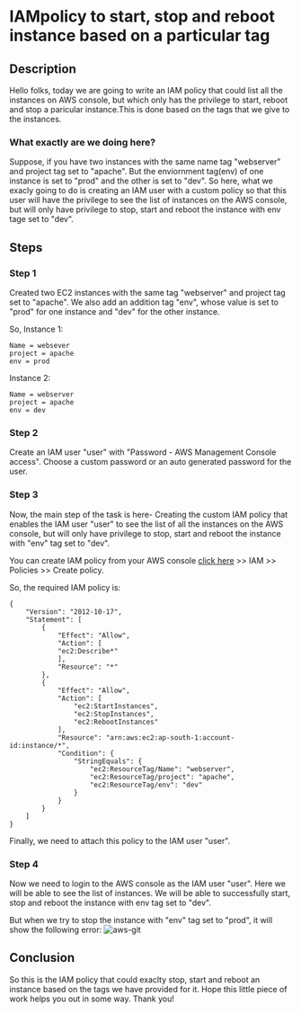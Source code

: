 # IAMpolicy to start, stop and reboot instance based on a particular tag

## Description

Hello folks, today we are going to write an IAM policy that could list all the instances on AWS console, but which only has the privilege to start, reboot and stop a paricular instance.This is done based on the tags that we give to the instances.

### What exactly are we doing here?

Suppose, if you have two instances with the same name tag "webserver" and project tag set to "apache". But the enviornment tag(env) of one instance is set to "prod" and the other is set to "dev". So here, what we exacly going to do is creating an IAM user with a custom policy so that this user will have the privilege to see the list of instances on the AWS console, but will only have privilege to stop, start and reboot the instance with env tage set to "dev".

## Steps 

### Step 1

Created two EC2 instances with the same tag "webserver" and project tag set to "apache". We also add an addition tag "env", whose value is set to "prod" for one instance and "dev" for the other instance.

So, Instance 1:
```
Name = websever
project = apache
env = prod
```

Instance 2:
```
Name = webserver
project = apache
env = dev
```

### Step 2

Create an IAM user "user" with "Password - AWS Management Console access". Choose a custom password or an auto generated password for the user.

### Step 3

Now, the main step of the task is here- Creating the custom IAM policy that enables the IAM user "user" to see the list of all the instances on the AWS console, but will only have privilege to stop, start and reboot the instance with "env" tag set to "dev".

You can create IAM policy from your AWS console [click here]( https://aws.amazon.com/console/ ) >> IAM >> Policies >> Create policy.

So, the required IAM policy is:

```
{
    "Version": "2012-10-17",
    "Statement": [
        {
            "Effect": "Allow",
            "Action": [
            "ec2:Describe*"
            ],
            "Resource": "*"
        },
        {
            "Effect": "Allow",
            "Action": [
                "ec2:StartInstances",
                "ec2:StopInstances",
                "ec2:RebootInstances"
            ],
            "Resource": "arn:aws:ec2:ap-south-1:account-id:instance/*",
            "Condition": {
                "StringEquals": {
                    "ec2:ResourceTag/Name": "webserver",
                    "ec2:ResourceTag/project": "apache",
                    "ec2:ResourceTag/env": "dev"
                }
            }
        }
    ]
}
```
Finally, we need to attach this policy to the IAM user "user".

### Step 4

Now we need to login to the AWS console as the IAM user "user". Here we will be able to see the list of instances. We will be able to successfully start, stop and reboot the instance with env tag set to "dev".

But when we try to stop the instance with "env" tag set to "prod", it will show the following error:
![aws-git](https://user-images.githubusercontent.com/100779997/161439693-3e4670e1-875c-416d-9758-45b2e61e7b87.png)


## Conclusion

So this is the IAM policy that could exaclty stop, start and reboot an instance based on the tags we have provided for it. Hope this little piece of work helps you out in some way. Thank you!
